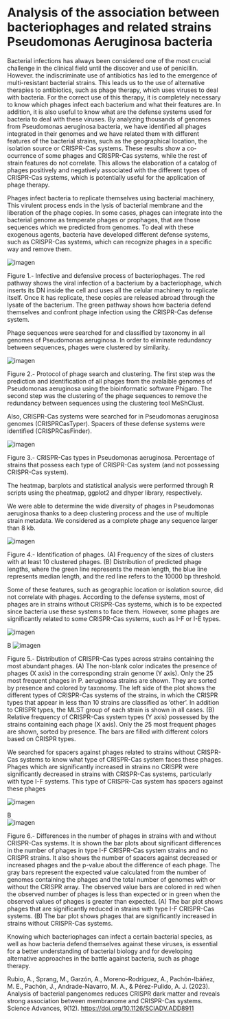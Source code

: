 # Analysis of the association between bacteriophages and related strains Pseudomonas Aeruginosa bacteria

Bacterial infections has always been considered one of the most crucial challenge in the clinical field until the discover and use of penicillin. However. the indiscriminate use of antibiotics has led to the emergence of multi-resistant bacterial strains. This leads us to the use of alternative therapies to antibiotics, such as phage therapy, which uses viruses to deal with bacteria. For the correct use of this therapy, it is completely necessary to know which phages infect each bacterium and what their features are. In addition, it is also useful to know what are the defense systems used for bacteria to deal with these viruses. By analyzing  thousands of genomes from Pseudomonas aeruginosa bacteria, we have identified all phages integrated in their genomes and we have related them with different features of the bacterial strains, such as the geographical location, the isolation source or CRISPR-Cas systems. These results show a co-ocurrence of some phages and CRISPR-Cas systems, while the rest of strain features do not correlate. This allows the elaboration of a catalog of phages positively and negatively associated  with the different types of CRISPR-Cas systems, which is potentially useful for the application of phage therapy. 

Phages infect bacteria to replicate themselves using bacterial machinery, This virulent process ends in the lysis of bacterial membrane and the liberation of the phage copies. In some cases, phages can integrate into the bacterial genome as temperate phages or prophages, that are those sequences which we predicted from genomes.
To deal with these exogenous agents, bacteria have developed different defense systems, such as CRISPR-Cas systems, which can recognize phages in a specific way and remove them. 

![imagen](https://github.com/amorrod/JABI2023/assets/137997372/e0d4514d-e190-41d5-89d6-8247adedf8b1)

Figure 1.- Infective and defensive process of bacteriophages. 
The red pathway shows the viral infection of a bacterium by a bacteriophage, which inserts its DN inside the cell and uses all the celular machinery to replicate itself. Once it has replicate, these copies are released abroad through the lysate of the bacterium. The green pathway shows how bacteria defend themselves and confront phage infection using the CRISPR-Cas defense system.


Phage sequences were searched for and classified by taxonomy in all genomes of Pseudomonas aeruginosa. In order to eliminate redundancy between sequences, phages were clustered by similarity. 

![imagen](https://github.com/amorrod/JABI2023/assets/137997372/603e96d5-4347-486d-a613-f45146dce436)


Figure 2.- Protocol of phage search and clustering.
The first step was the prediction and identification of all phages from the avalaible genomes of Pseudomonas aeruginosa using the bioinformatic software Phigaro. The second step was the clustering of the phage sequences to remove the redundancy between sequences using the clustering tool MeShClust.


Also, CRISPR-Cas systems were searched for in Pseudomonas 
aeruginosa genomes (CRISPRCasTyper). Spacers of these defense systems were identified (CRISPRCasFinder). 

![imagen](https://github.com/amorrod/JABI2023/assets/137997372/41d4f58f-d71e-4982-ade6-3a1cfaca4794)

Figure 3.- CRISPR-Cas types in Pseudomonas aeruginosa.
Percentage of strains that possess each type of CRISPR-Cas system (and not possessing CRISPR-Cas system).


The heatmap, barplots and statistical analysis were performed through R scripts using the pheatmap, ggplot2 and dhyper library, respectively.


We were able to determine the wide diversity of phages in Pseudomonas aeruginosa thanks to a deep clustering process and the use of multiple strain metadata. We considered as a complete phage any sequence larger than 8 kb. 


![imagen](https://github.com/amorrod/JABI2023/assets/137997372/699ff54e-3944-4e1a-984d-aaf8e143fd71)

Figure 4.- Identification of phages.
(A) Frequency of the sizes of clusters with at least 10 clustered phages. (B) Distribution of predicted phage lengths, where the green line represents the mean length, the blue line represents median length, and the red line refers to the 10000 bp threshold.


Some of these features, such as geographic location or isolation source, did not correlate with phages.
According to the defense systems, most of phages are in strains without CRISPR-Cas systems, which is to be expected since bacteria use these systems to face them. However, some phages are significantly related to some CRISPR-Cas systems, such as I-F or I-E types.

![imagen](https://github.com/amorrod/JABI2023/assets/137997372/d327d68e-a598-4988-bd14-3c2c57a6b533)

B ![imagen](https://github.com/amorrod/JABI2023/assets/137997372/49330d36-ed90-4c66-8638-b9246d56430b)

Figure 5.- Distribution of CRISPR-Cas types across strains containing the most abundant phages.
(A) The non-blank color indicates the presence of phages (X axis) in the corresponding strain genome (Y axis). Only the 25 most frequent phages in P. aeruginosa strains are shown. They are sorted by presence and colored by taxonomy. The left side of the plot shows the different types of CRISPR-Cas systems of the strains, in which the CRISPR types that appear in less than 10 strains are classified as ‘other’. In addition to CRISPR types, the MLST group of each strain is shown in all cases. (B) Relative frequency of CRISPR-Cas system types (Y axis) possessed by the strains containing each phage (X axis). Only the 25 most frequent phages are shown, sorted by presence. The bars are filled with different colors based on CRISPR types.

We searched for spacers against phages related to strains without CRISPR-Cas systems to know what type of CRISPR-Cas system faces these phages. Phages which are significantly increased in strains no CRISPR were significantly decreased in strains with CRISPR-Cas systems, particularly with type I-F systems. This type of CRISPR-Cas system has spacers against these phages

![imagen](https://github.com/amorrod/JABI2023/assets/137997372/e8b6822d-9de1-4ba7-b06b-d792fefbb5ea)

B      
 ![imagen](https://github.com/amorrod/JABI2023/assets/137997372/e59c1c75-1432-4936-a52d-8e5731fdfa69)

Figure 6.- Differences in the number of phages in strains with and without CRISPR-Cas systems.
It is shown the bar plots about significant differences in the number of phages in type I-F CRISPR-Cas system strains and no CRISPR strains. It also shows the number of spacers against decreased or increased phages and the p-value about the difference of each phage. The gray bars represent the expected value calculated from the number of genomes containing the phages and the total number of genomes with or without the CRISPR array. The observed value bars are colored in red when the observed number of phages is less than expected or in green when the observed values of phages is greater than expected.
(A) The bar plot shows phages that are significantly reduced in strains with type I-F CRISPR-Cas systems. (B) The bar plot shows phages that are significantly increased in strains without CRISPR-Cas systems.



Knowing which bacteriophages can infect a certain bacterial species, as well as how bacteria defend themselves against these viruses, is essential for a better understanding of bacterial biology and for developing alternative approaches in the battle against bacteria, such as phage therapy.


Rubio, A., Sprang, M., Garzón, A., Moreno-Rodriguez, A., Pachón-Ibáñez, M. E., Pachón, J., Andrade-Navarro, M. A., & Pérez-Pulido, A. J. (2023). Analysis of bacterial pangenomes reduces CRISPR dark matter and reveals strong association between membranome and CRISPR-Cas systems. Science Advances, 9(12). https://doi.org/10.1126/SCIADV.ADD8911


